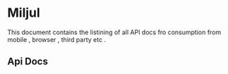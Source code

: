 # Miljul

This document contains the listining of all API docs fro consumption from mobile , browser , third party etc .

## Api Docs 

